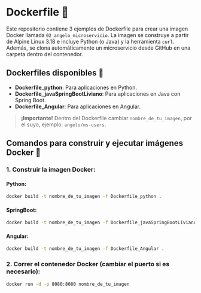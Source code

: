 # Dockerfile 🚀

Este repositorio contiene 3 ejemplos de Dockerfile para crear una imagen Docker llamada `02_angelo_microservicio`. La imagen se construye a partir de Alpine Linux 3.18 e incluye Python (o Java) y la herramienta `curl`. Además, se clona automáticamente un microservicio desde GitHub en una carpeta dentro del contenedor.

## Dockerfiles disponibles 📄

- **Dockerfile_python**: Para aplicaciones en Python.
- **Dockerfile_javaSpringBootLiviano**: Para aplicaciones en Java con Spring Boot.
- **Dockerfile_Angular**: Para aplicaciones en Angular.

> **¡Importante!** Dentro del Dockerfile cambiar `nombre_de_tu_imagen`, por el suyo, ejemplo: `angelo/ms-users`.

## Comandos para construir y ejecutar imágenes Docker 🐳

### 1. Construir la imagen Docker:

#### Python:
```sh
docker build -t nombre_de_tu_imagen -f Dockerfile_python .
```

#### SpringBoot:
```sh
docker build -t nombre_de_tu_imagen -f Dockerfile_javaSpringBootLiviano .
```

#### Angular:
```sh
docker build -t nombre_de_tu_imagen -f Dockerfile_Angular .
```

### 2. Correr el contenedor Docker (cambiar el puerto si es necesario):
```sh
docker run -d -p 8080:8080 nombre_de_tu_imagen
```
